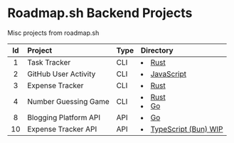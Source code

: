 # Roadmap.sh Backend Projects
Misc projects from roadmap.sh

|  Id   | Project               | Type | Directory                                                                                 |
| :---: | :-------------------- | :--- | :---------------------------------------------------------------------------------------- |
|   1   | Task Tracker          | CLI  | <li> [Rust](./01-task-tracker-rs/) </li>                                                  |
|   2   | GitHub User Activity  | CLI  | <li> [JavaScript](./02-gh-user-activity-js/)                                              |
|   3   | Expense Tracker       | CLI  | <li> [Rust](./03-expense-tracker-rs/)                                                     |
|   4   | Number Guessing Game  | CLI  | <li> [Rust](./04-number-guessing-game-rs/) </li> <li> [Go](./04-number-guessing-game-go/) |
|   8   | Blogging Platform API | API  | <li> [Go](./08-blogging-platform-api-go/)                                                 |
|  10   | Expense Tracker API   | API  | <li> [TypeScript (Bun) WIP](./10-expense-tracker-api-ts/)                                 |
